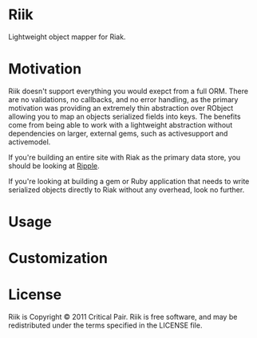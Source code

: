 Riik
====

Lightweight object mapper for Riak.

Motivation
==========

Riik doesn't support everything you would exepct from a full ORM.  There
are no validations, no callbacks, and no error handling, as the primary
motivation was providing an extremely thin abstraction over RObject
allowing you to map an objects serialized fields into keys.  The
benefits come from being able to work with a lightweight abstraction
without dependencies on larger, external gems, such as activesupport and
activemodel.

If you're building an entire site with Riak as the primary data store,
you should be looking at [Ripple](https://github.com/seancribbs/ripple).

If you're looking at building a gem or Ruby application that needs to
write serialized objects directly to Riak without any overhead, look no
further.

Usage 
=====

Customization 
=============

License
=======

Riik is Copyright © 2011 Critical Pair.  Riik is free software, and may be redistributed under the terms specified in the LICENSE file.
